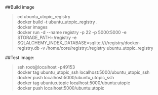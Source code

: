 ##Build image  
>cd ubuntu\_utopic\_registry  
>docker build -t ubuntu\_utopic\_registry .    
>docker images  
>docker run -d --name registry -p 22 -p 5000:5000 -e STORAGE\_PATH=/registry -e    SQLALCHEMY\_INDEX\_DATABASE=sqlite:////registry/docker-registry.db -v /home/core/registry:/registry ubuntu\_utopic\_registry

##Test image:     
>ssh root@localhost -p49153  
>docker tag ubuntu\_utopic\_ssh localhost:5000/ubuntu\_utopic\_ssh  
>docker push localhost:5000/ubuntu\_utopic\_ssh  
>docker tag ubuntu:utopic localhost:5000/ubuntu:utopic  
>docker push localhost:5000/ubuntu:utopic
